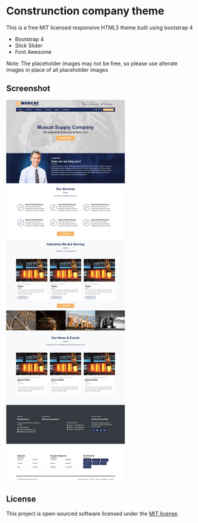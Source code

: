 # Construnction company theme

This is a free MIT licensed responsive HTML5 theme built using bootstrap 4

- Bootstrap 4
- Slick Slider
- Font Awesome

Note: The placeholder images may not be free, so please use alterate images in place of all placeholder images

## Screenshot

![alt Screenshot](/screenshot.png?raw=true "Screenshot")

## License

This project is open-sourced software licensed under the [MIT license](https://opensource.org/licenses/MIT).
